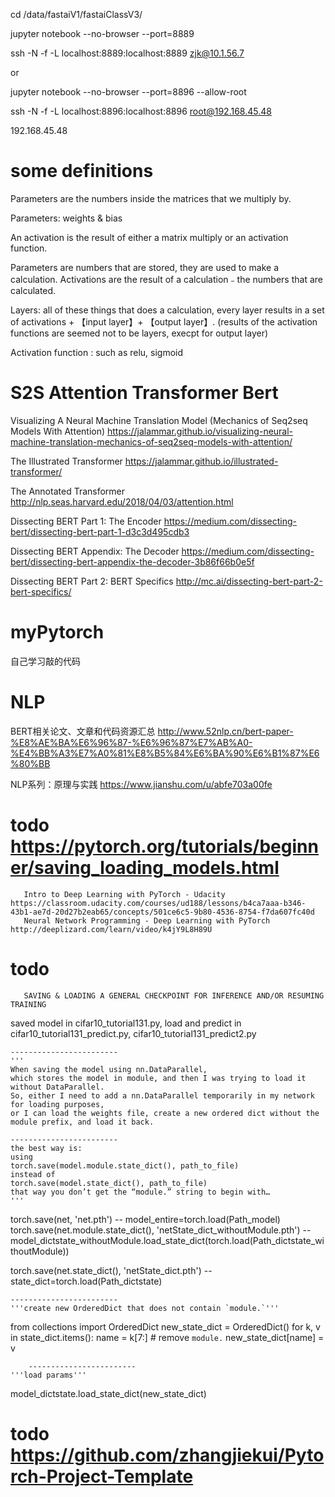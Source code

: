 cd /data/fastaiV1/fastaiClassV3/

jupyter notebook --no-browser --port=8889

ssh -N -f -L localhost:8889:localhost:8889 zjk@10.1.56.7

or

jupyter notebook --no-browser --port=8896 --allow-root

ssh -N -f -L localhost:8896:localhost:8896 root@192.168.45.48

192.168.45.48

# some definitions

Parameters are the numbers inside the matrices that we multiply by.

Parameters: weights & bias

An activation is the result of either a matrix multiply or an activation function.

Parameters are numbers that are stored, they are used to make a calculation. Activations are the result of a calculation﹣the numbers that are calculated. 

Layers: all of these things that does a calculation, every layer results in a set of activations + 【input layer】+ 【output layer】.
(results of the activation functions are seemed not to be layers, execpt for output layer)


Activation function : such as relu, sigmoid

#  S2S Attention Transformer Bert
Visualizing A Neural Machine Translation Model (Mechanics of Seq2seq Models With Attention)  https://jalammar.github.io/visualizing-neural-machine-translation-mechanics-of-seq2seq-models-with-attention/

The Illustrated Transformer  https://jalammar.github.io/illustrated-transformer/

The Annotated Transformer    http://nlp.seas.harvard.edu/2018/04/03/attention.html

Dissecting BERT Part 1: The Encoder     https://medium.com/dissecting-bert/dissecting-bert-part-1-d3c3d495cdb3

Dissecting BERT Appendix: The Decoder   https://medium.com/dissecting-bert/dissecting-bert-appendix-the-decoder-3b86f66b0e5f

Dissecting BERT Part 2: BERT Specifics  http://mc.ai/dissecting-bert-part-2-bert-specifics/

# myPytorch
自己学习敲的代码


# NLP
BERT相关论文、文章和代码资源汇总  http://www.52nlp.cn/bert-paper-%E8%AE%BA%E6%96%87-%E6%96%87%E7%AB%A0-%E4%BB%A3%E7%A0%81%E8%B5%84%E6%BA%90%E6%B1%87%E6%80%BB

NLP系列：原理与实践  https://www.jianshu.com/u/abfe703a00fe 


# todo https://pytorch.org/tutorials/beginner/saving_loading_models.html 
       Intro to Deep Learning with PyTorch - Udacity   https://classroom.udacity.com/courses/ud188/lessons/b4ca7aaa-b346-43b1-ae7d-20d27b2eab65/concepts/501ce6c5-9b80-4536-8754-f7da607fc40d  
       Neural Network Programming - Deep Learning with PyTorch  http://deeplizard.com/learn/video/k4jY9L8H89U
# todo 
       SAVING & LOADING A GENERAL CHECKPOINT FOR INFERENCE AND/OR RESUMING TRAINING

saved model in cifar10_tutorial131.py, 
load and predict in cifar10_tutorial131_predict.py,  cifar10_tutorial131_predict2.py

    ------------------------
    '''
    When saving the model using nn.DataParallel, 
    which stores the model in module, and then I was trying to load it without DataParallel.
    So, either I need to add a nn.DataParallel temporarily in my network for loading purposes,
    or I can load the weights file, create a new ordered dict without the module prefix, and load it back.
    
    ------------------------
    the best way is:
    using
    torch.save(model.module.state_dict(), path_to_file)
    instead of 
    torch.save(model.state_dict(), path_to_file)
    that way you don’t get the “module.” string to begin with…
    '''

torch.save(net, 'net.pth')  -- model_entire=torch.load(Path_model)
torch.save(net.module.state_dict(),  'netState_dict_withoutModule.pth') --         
                                          model_dictstate_withoutModule.load_state_dict(torch.load(Path_dictstate_withoutModule))

torch.save(net.state_dict(), 'netState_dict.pth')  --
state_dict=torch.load(Path_dictstate)

    ------------------------
    '''create new OrderedDict that does not contain `module.`'''
    
from collections import OrderedDict
new_state_dict = OrderedDict()
for k, v in state_dict.items():
    name = k[7:] # remove `module.`
    new_state_dict[name] = v
    
        ------------------------
    '''load params'''

model_dictstate.load_state_dict(new_state_dict)

# todo https://github.com/zhangjiekui/Pytorch-Project-Template
